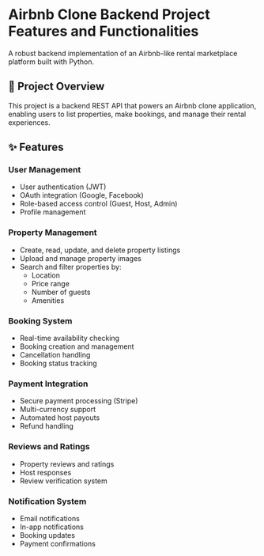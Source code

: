 # Airbnb Clone Backend Project Features and Functionalities

A robust backend implementation of an Airbnb-like rental marketplace platform built with Python.

## 🎯 Project Overview

This project is a backend REST API that powers an Airbnb clone application, enabling users to list properties, make bookings, and manage their rental experiences.

## ✨ Features

### User Management
- User authentication (JWT)
- OAuth integration (Google, Facebook)
- Role-based access control (Guest, Host, Admin)
- Profile management

### Property Management
- Create, read, update, and delete property listings
- Upload and manage property images
- Search and filter properties by:
  - Location
  - Price range
  - Number of guests
  - Amenities

### Booking System
- Real-time availability checking
- Booking creation and management
- Cancellation handling
- Booking status tracking

### Payment Integration
- Secure payment processing (Stripe)
- Multi-currency support
- Automated host payouts
- Refund handling

### Reviews and Ratings
- Property reviews and ratings
- Host responses
- Review verification system

### Notification System
- Email notifications
- In-app notifications
- Booking updates
- Payment confirmations